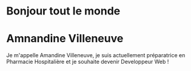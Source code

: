 # Bonjour tout le monde
<h1> Amnandine Villeneuve</h1>
  
Je m'appelle Amandine Villeneuve, je suis actuellement préparatrice en Pharmacie Hospitalière et je souhaite devenir Developpeur Web !
